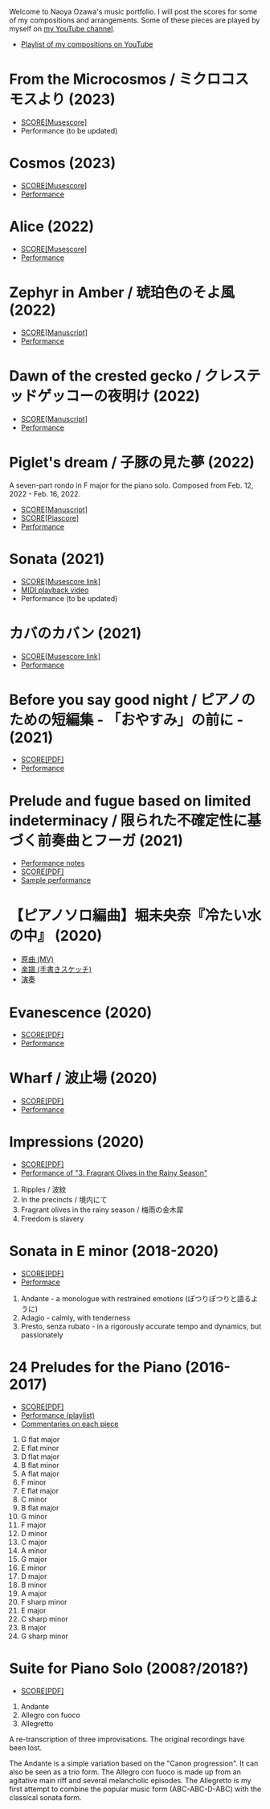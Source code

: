 Welcome to Naoya Ozawa's music portfolio. I will post the scores for some of my compositions and arrangements. Some of these pieces are played by myself on [my YouTube channel](https://www.youtube.com/channel/UCxHl0Jc2CnznF_XmHYugdZw).

* [Playlist of my compositions on YouTube](https://www.youtube.com/watch?v=9A70oebiDk4&list=PLpPCCM3Tua2R-ermxj_p_u0be5awSs71o)

# From the Microcosmos / ミクロコスモスより (2023)
* [SCORE[Musescore]](https://musescore.com/user/19143/scores/10242406?share=copy_link)
* Performance (to be updated)

# Cosmos (2023)
* [SCORE[Musescore]](https://musescore.com/user/19143/scores/9491701/s/wR19OU?share=copy_link)
* [Performance](https://youtu.be/co2LvOHMif8)

# Alice (2022)
* [SCORE[Musescore]](https://musescore.com/user/19143/scores/8193074)
* [Performance](https://youtu.be/03B4Mc-5fCU)

# Zephyr in Amber / 琥珀色のそよ風 (2022)
* [SCORE[Manuscript]](https://github.com/civickomachi/amber/blob/main/Zephyr_in_Amber.pdf)
* [Performance](https://youtu.be/EsOFxGna27E)

# Dawn of the crested gecko / クレステッドゲッコーの夜明け (2022)
* [SCORE[Manuscript]](https://github.com/civickomachi/gecko/blob/main/gecko.pdf)
* [Performance](https://youtu.be/GLL7G6ScY2M)

# Piglet's dream / 子豚の見た夢 (2022)
A seven-part rondo in F major for the piano solo. Composed from Feb. 12, 2022 - Feb. 16, 2022.
* [SCORE[Manuscript]](https://github.com/civickomachi/piglet/blob/main/Piglet's_dream.pdf)
* [SCORE[Piascore]](https://store.piascore.com/scores/201097)
* [Performance](https://youtu.be/MVo3TLth_Q0)

# Sonata (2021)
* [SCORE[Musescore link]](https://musescore.com/user/19143/scores/7318076)
* [MIDI playback video](https://youtu.be/2Y-AkVBvxig)
* Performance (to be updated)

# カバのカバン (2021)
* [SCORE[Musescore link]](https://musescore.com/user/19143/scores/6995117)
* [Performance](https://youtu.be/w9CavZ49w_g)

# Before you say good night / ピアノのための短編集 - 「おやすみ」の前に - (2021)
* [SCORE[PDF]](https://github.com/civickomachi/goodnight/blob/main/before_you_say_goodnight.pdf)
* [Performance](https://www.youtube.com/watch?v=M7yG7mrM4VM)

# Prelude and fugue based on limited indeterminacy / 限られた不確定性に基づく前奏曲とフーガ (2021)
* [Performance notes](https://github.com/civickomachi/prelude_and_fugue/blob/main/buildfiles/notes.pdf)
* [SCORE[PDF]](https://github.com/civickomachi/prelude_and_fugue/blob/main/buildfiles/prelude_and_fugue.pdf)
* [Sample performance](https://youtu.be/weyoxwEyKOU)

# 【ピアノソロ編曲】堀未央奈『冷たい水の中』 (2020)
* [原曲 (MV)](https://www.youtube.com/watch?v=kj8kpQhiZpM&t=0s)
* [楽譜 (手書きスケッチ)](https://github.com/civickomachi/transcriptions/blob/master/tsumetaimizunonaka/tsumetai_mizuno_naka_sketch.pdf)
* [演奏](https://www.youtube.com/watch?v=LDxhaCEAcbo)

# Evanescence (2020)

* [SCORE[PDF]](https://github.com/civickomachi/evanescence/blob/main/buildfiles/evanescence.pdf)
* [Performance](https://www.youtube.com/watch?v=46ti-PuRdCA)

# Wharf / 波止場 (2020)

* [SCORE[PDF]](https://github.com/civickomachi/wharf/blob/master/buildfiles/wharf.pdf)
* [Performance](https://www.youtube.com/watch?v=kAhh0zNdnE0)

# Impressions (2020)

* [SCORE[PDF]](https://github.com/civickomachi/Impressions_for_the_Piano/blob/master/buildfiles/Impressions_for_the_Piano.pdf)
* [Performance of "3. Fragrant Olives in the Rainy Season"](https://www.youtube.com/watch?v=QxDLOp_xuAc)

1. Ripples / 波紋
1. In the precincts / 境内にて
1. Fragrant olives in the rainy season / 梅雨の金木犀
1. Freedom is slavery

# Sonata in E minor (2018-2020)

* [SCORE[PDF]](https://github.com/civickomachi/Sonata_in_E_minor/blob/master/buildfiles/Sonata_in_E_minor.pdf)
* [Performace](https://www.youtube.com/watch?v=WDQQBgGIge4)

1. Andante - a monologue with restrained emotions (ぽつりぽつりと語るように)
1. Adagio - calmly, with tenderness
1. Presto, senza rubato - in a rigorously accurate tempo and dynamics, but passionately

# 24 Preludes for the Piano (2016-2017)

* [SCORE[PDF]](https://github.com/civickomachi/24_Preludes/blob/master/buildfiles/24_Preludes.pdf)
* [Performance (playlist)](https://www.youtube.com/watch?v=E54zTHij7tw&list=PLpPCCM3Tua2RJf2IRnm7_Uf1xGX62E09b)
* [Commentaries on each piece](https://github.com/civickomachi/24_Preludes/blob/master/buildfiles/Pieces/Preface.tex)

1. G flat major
1. E flat minor
1. D flat major
1. B flat minor
1. A flat major
1. F minor
1. E flat major
1. C minor
1. B flat major
1. G minor
1. F major
1. D minor
1. C major
1. A minor
1. G major
1. E minor
1. D major
1. B minor
1. A major
1. F sharp minor
1. E major
1. C sharp minor
1. B major
1. G sharp minor

# Suite for Piano Solo (2008?/2018?)

* [SCORE[PDF]](https://github.com/civickomachi/Suite_for_Piano_Solo/blob/master/buildfiles/Suite_for_Piano_Solo.pdf)

1. Andante
1. Allegro con fuoco
1. Allegretto

A re-transcription of three improvisations. The original recordings have been lost.

The Andante is a simple variation based on the "Canon progression". It can also be seen as a trio form. The Allegro con fuoco is made up from an agitative main riff and several melancholic episodes. The Allegretto is my first attempt to combine the popular music form (ABC-ABC-D-ABC) with the classical sonata form.
